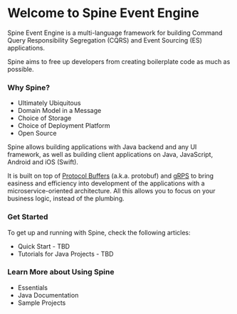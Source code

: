 # Welcome to Spine Event Engine

Spine Event Engine is a multi-language framework for building Command Query Responsibility Segregation (CQRS) and Event Sourcing (ES) applications.

Spine aims to free up developers from creating boilerplate code as much as possible.


### Why Spine?

*  Ultimately Ubiquitous 
*  Domain Model in a Message
*  Choice of Storage
*  Choice of Deployment Platform
*  Open Source

Spine allows building applications with Java backend and any UI framework, as well as building client applications on Java, JavaScript, Android and iOS (Swift).

It is built on top of [Protocol Buffers](https://developers.google.com/protocol-buffers/docs/overview) (a.k.a. protobuf) and [gRPS](http://www.grpc.io/docs/) to bring easiness and efficiency into development of the applications with a microservice-oriented architecture. All this allows you to focus on your business logic, instead of the plumbing.


### Get Started

To get up and running with Spine, check the following articles:
* Quick Start - TBD
* Tutorials for Java Projects - TBD



### Learn More about Using Spine


* Essentials
* Java Documentation
* Sample Projects